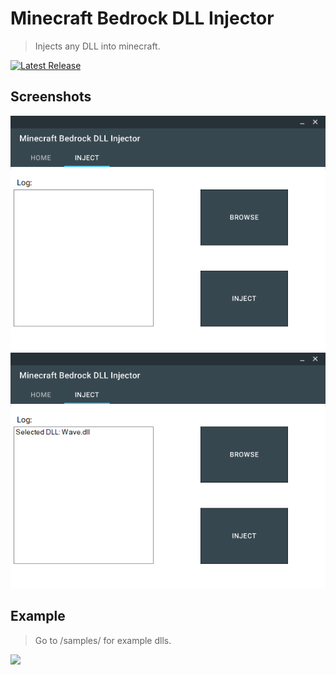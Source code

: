 # Minecraft Bedrock DLL Injector

> Injects any DLL into minecraft.

[![Latest Release](https://img.shields.io/badge/Download-Latest%20Release-green)](https://github.com/3245353564/MinecraftBedrock-DLLInjector/releases/latest)

## Screenshots
<img src="./images/injectMenu.png"/>

<img src="./images/selectedDLLInjectMenu.png"/>

## Example
> Go to /samples/ for example dlls.
<img src="./images/example.gif"/>

